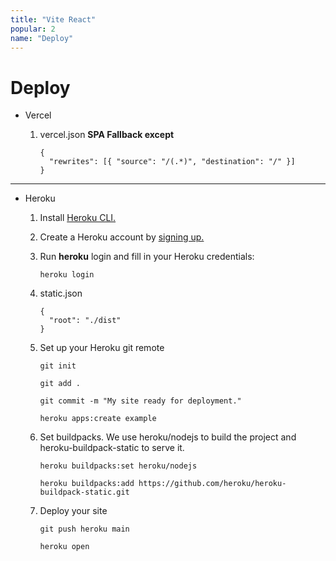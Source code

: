 ```yaml
---
title: "Vite React"
popular: 2
name: "Deploy"
---
```


# Deploy

- Vercel

  1. vercel.json **SPA Fallback except**

     ```
     {
       "rewrites": [{ "source": "/(.*)", "destination": "/" }]
     }
     ```

---

- Heroku

  1. Install [Heroku CLI.](https://devcenter.heroku.com/articles/heroku-cli)
  2. Create a Heroku account by [signing up.](https://signup.heroku.com)
  3. Run **heroku** login and fill in your Heroku credentials:

     ```
     heroku login
     ```

  4. static.json

     ```
     {
       "root": "./dist"
     }
     ```

  5. Set up your Heroku git remote

     ```
     git init
     ```

     ```
     git add .
     ```

     ```
     git commit -m "My site ready for deployment."
     ```

     ```
     heroku apps:create example
     ```

  6. Set buildpacks. We use heroku/nodejs to build the project and heroku-buildpack-static to serve it.

     ```
     heroku buildpacks:set heroku/nodejs
     ```

     ```
     heroku buildpacks:add https://github.com/heroku/heroku-buildpack-static.git
     ```

  7. Deploy your site

     ```
     git push heroku main
     ```

     ```
     heroku open
     ```
